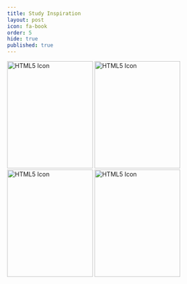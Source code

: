 ```yaml
---
title: Study Inspiration
layout: post
icon: fa-book
order: 5
hide: true
published: true
---
```

<html>
<head>
<style>
img {
  width: 100%;
}
</style>
</head>
<body>

<img src="https://ami-az.github.io/assets/images/s1.jpg" alt="HTML5 Icon" style="width:200px;height:250px;">

<img src="https://ami-az.github.io/assets/images/s2.jpg" alt="HTML5 Icon" style="width:200px;height:250px;">  

<img src="https://ami-az.github.io/assets/images/s3.jpg" alt="HTML5 Icon" style="width:200px;height:250px;">
  
<img src="https://ami-az.github.io/assets/images/s4.jpg" alt="HTML5 Icon" style="width:200px;height:250px;">
  
</body>
</html>
